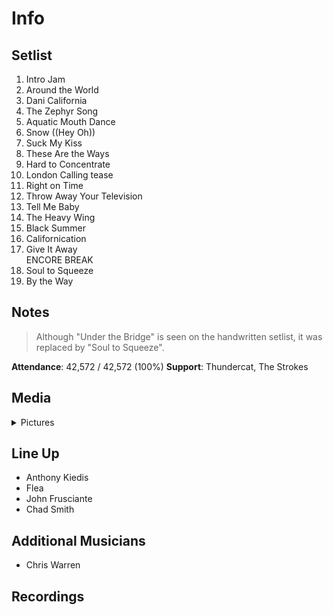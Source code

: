 # Info

## Setlist

1. Intro Jam
2. Around the World
3. Dani California
4. The Zephyr Song
5. Aquatic Mouth Dance
6. Snow ((Hey Oh))
7. Suck My Kiss
8. These Are the Ways
9. Hard to Concentrate
10. London Calling tease
11. Right on Time
12. Throw Away Your Television
13. Tell Me Baby
14. The Heavy Wing
15. Black Summer
16. Californication
17. Give It Away
<br>ENCORE BREAK
18. Soul to Squeeze
19. By the Way

## Notes

> Although "Under the Bridge" is seen on the handwritten setlist, it was replaced by "Soul to Squeeze".

**Attendance**: 42,572 / 42,572 (100%)
**Support**: Thundercat, The Strokes

## Media 

<details>
  <summary>Pictures</summary>
  <!--<img alt="Setlist" title="Setlist" src="_.jpg" height="200" />-->
</details>

## Line Up

* Anthony Kiedis
* Flea
* John Frusciante
* Chad Smith

## Additional Musicians
* Chris Warren

## Recordings
